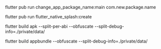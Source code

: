 <!-- Change Package Name Android Command -->
flutter pub run change_app_package_name:main com.new.package.name

<!-- Change Splash Screen -->
flutter pub run flutter_native_splash:create

<!-- BUILD APK FOR TEST -->
flutter build apk --split-per-abi --obfuscate --split-debug-info=./private/data/

<!-- BUILD APPBUNDLE FOR RELEASE -->
flutter build appbundle --obfuscate --split-debug-info=./private/data/
